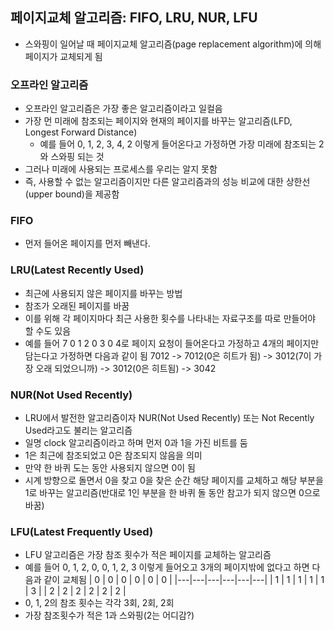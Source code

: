 ## 페이지교체 알고리즘: FIFO, LRU, NUR, LFU
  * 스와핑이 일어날 때 페이지교체 알고리즘(page replacement algorithm)에 의해 페이지가 교체되게 됨

### 오프라인 알고리즘
  * 오프라인 알고리즘은 가장 좋은 알고리즘이라고 일컬음
  * 가장 먼 미래에 참조되는 페이지와 현재의 페이지를 바꾸는 알고리즘(LFD, Longest Forward Distance)
    * 예를 들어 0, 1, 2, 3, 4, 2 이렇게 들어온다고 가정하면 가장 미래에 참조되는 2와 스와핑 되는 것
  * 그러나 미래에 사용되는 프로세스를 우리는 알지 못함
  * 즉, 사용할 수 없는 알고리즘이지만 다른 알고리즘과의 성능 비교에 대한 상한선(upper bound)을 제공함

### FIFO
  * 먼저 들어온 페이지를 먼저 빼낸다.

### LRU(Latest Recently Used)
  * 최근에 사용되지 않은 페이지를 바꾸는 방법
  * 참조가 오래된 페이지를 바꿈
  * 이를 위해 각 페이지마다 최근 사용한 횟수를 나타내는 자료구조를 따로 만들어야 할 수도 있음
  * 예를 들어 7 0 1 2 0 3 0 4로 페이지 요청이 들어온다고 가정하고 4개의 페이지만 담는다고 가정하면 다음과 같이 됨
  7012 -> 7012(0은 히트가 됨) -> 3012(7이 가장 오래 되었으니까) -> 3012(0은 히트됨) -> 3042

### NUR(Not Used Recently)
  * LRU에서 발전한 알고리즘이자 NUR(Not Used Recently) 또는 Not Recently Used라고도 불리는 알고리즘
  * 일명 clock 알고리즘이라고 하며 먼저 0과 1을 가진 비트를 둠
  * 1은 최근에 참조되었고 0은 참조되지 않음을 의미
  * 만약 한 바퀴 도는 동안 사용되지 않으면 0이 됨
  * 시계 방향으로 돌면서 0을 찾고 0을 찾은 순간 해당 페이지를 교체하고 해당 부분을 1로 바꾸는 알고리즘(반대로 1인 부분을 한 바퀴 돌 동안 참고가 되지 않으면 0으로 바꿈)

### LFU(Latest Frequently Used)
  * LFU 알고리즘은 가장 참조 횟수가 적은 페이지를 교체하는 알고리즘
  * 예를 들어 0, 1, 2, 0, 0, 1, 2, 3 이렇게 들어오고 3개의 페이지밖에 없다고 하면 다음과 같이 교체됨
    | 0 | 0 | 0 | 0 | 0 | 0 |
    |---|---|---|---|---|---|
    | 1 | 1 | 1 | 1 | 1 | 3 |
    | 2 | 2 | 2 | 2 | 2 | 2 |
  * 0, 1, 2의 참조 횟수는 각각 3회, 2회, 2회
  * 가장 참조횟수가 적은 1과 스와핑(2는 어디감?)